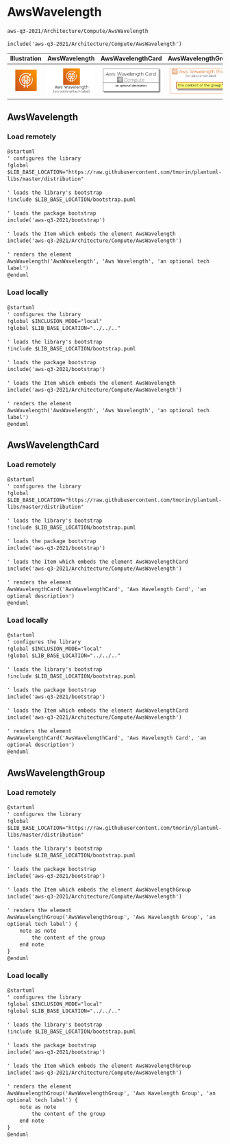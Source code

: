 # AwsWavelength


```text
aws-q3-2021/Architecture/Compute/AwsWavelength
```

```text
include('aws-q3-2021/Architecture/Compute/AwsWavelength')
```



| Illustration | AwsWavelength | AwsWavelengthCard | AwsWavelengthGroup |
| :---: | :---: | :---: | :---: |
| ![illustration for Illustration](../../../aws-q3-2021/Architecture/Compute/AwsWavelength.png) | ![illustration for AwsWavelength](../../../aws-q3-2021/Architecture/Compute/AwsWavelength.Local.png) | ![illustration for AwsWavelengthCard](../../../aws-q3-2021/Architecture/Compute/AwsWavelengthCard.Local.png) | ![illustration for AwsWavelengthGroup](../../../aws-q3-2021/Architecture/Compute/AwsWavelengthGroup.Local.png) |




## AwsWavelength

### Load remotely
```plantuml
@startuml
' configures the library
!global $LIB_BASE_LOCATION="https://raw.githubusercontent.com/tmorin/plantuml-libs/master/distribution"

' loads the library's bootstrap
!include $LIB_BASE_LOCATION/bootstrap.puml

' loads the package bootstrap
include('aws-q3-2021/bootstrap')

' loads the Item which embeds the element AwsWavelength
include('aws-q3-2021/Architecture/Compute/AwsWavelength')

' renders the element
AwsWavelength('AwsWavelength', 'Aws Wavelength', 'an optional tech label')
@enduml
```

### Load locally
```plantuml
@startuml
' configures the library
!global $INCLUSION_MODE="local"
!global $LIB_BASE_LOCATION="../../.."

' loads the library's bootstrap
!include $LIB_BASE_LOCATION/bootstrap.puml

' loads the package bootstrap
include('aws-q3-2021/bootstrap')

' loads the Item which embeds the element AwsWavelength
include('aws-q3-2021/Architecture/Compute/AwsWavelength')

' renders the element
AwsWavelength('AwsWavelength', 'Aws Wavelength', 'an optional tech label')
@enduml
```

## AwsWavelengthCard

### Load remotely
```plantuml
@startuml
' configures the library
!global $LIB_BASE_LOCATION="https://raw.githubusercontent.com/tmorin/plantuml-libs/master/distribution"

' loads the library's bootstrap
!include $LIB_BASE_LOCATION/bootstrap.puml

' loads the package bootstrap
include('aws-q3-2021/bootstrap')

' loads the Item which embeds the element AwsWavelengthCard
include('aws-q3-2021/Architecture/Compute/AwsWavelength')

' renders the element
AwsWavelengthCard('AwsWavelengthCard', 'Aws Wavelength Card', 'an optional description')
@enduml
```

### Load locally
```plantuml
@startuml
' configures the library
!global $INCLUSION_MODE="local"
!global $LIB_BASE_LOCATION="../../.."

' loads the library's bootstrap
!include $LIB_BASE_LOCATION/bootstrap.puml

' loads the package bootstrap
include('aws-q3-2021/bootstrap')

' loads the Item which embeds the element AwsWavelengthCard
include('aws-q3-2021/Architecture/Compute/AwsWavelength')

' renders the element
AwsWavelengthCard('AwsWavelengthCard', 'Aws Wavelength Card', 'an optional description')
@enduml
```

## AwsWavelengthGroup

### Load remotely
```plantuml
@startuml
' configures the library
!global $LIB_BASE_LOCATION="https://raw.githubusercontent.com/tmorin/plantuml-libs/master/distribution"

' loads the library's bootstrap
!include $LIB_BASE_LOCATION/bootstrap.puml

' loads the package bootstrap
include('aws-q3-2021/bootstrap')

' loads the Item which embeds the element AwsWavelengthGroup
include('aws-q3-2021/Architecture/Compute/AwsWavelength')

' renders the element
AwsWavelengthGroup('AwsWavelengthGroup', 'Aws Wavelength Group', 'an optional tech label') {
    note as note
        the content of the group
    end note
}
@enduml
```

### Load locally
```plantuml
@startuml
' configures the library
!global $INCLUSION_MODE="local"
!global $LIB_BASE_LOCATION="../../.."

' loads the library's bootstrap
!include $LIB_BASE_LOCATION/bootstrap.puml

' loads the package bootstrap
include('aws-q3-2021/bootstrap')

' loads the Item which embeds the element AwsWavelengthGroup
include('aws-q3-2021/Architecture/Compute/AwsWavelength')

' renders the element
AwsWavelengthGroup('AwsWavelengthGroup', 'Aws Wavelength Group', 'an optional tech label') {
    note as note
        the content of the group
    end note
}
@enduml
```

